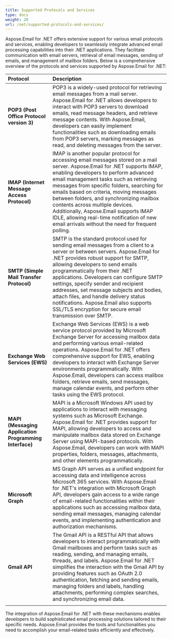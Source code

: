 ```yaml
---
title: Supported Protocols and Services
type: docs
weight: 20
url: /net/supported-protocols-and-services/
---
```


Aspose.Email for .NET offers extensive support for various email protocols and services, enabling developers to seamlessly integrate advanced email processing capabilities into their .NET applications. They facilitate communication with email servers, retrieval of email messages, sending of emails, and management of mailbox folders. Below is a comprehensive overview of the protocols and services supported by Aspose.Email for .NET: 

|**Protocol**|**Description**|
| :- | :- |
|**POP3 (Post Office Protocol version 3)**|POP3 is a widely-used protocol for retrieving email messages from a mail server. Aspose.Email for .NET allows developers to interact with POP3 servers to download emails, read message headers, and retrieve message contents. With Aspose.Email, developers can easily implement functionalities such as downloading emails from POP3 servers, marking messages as read, and deleting messages from the server.
|**IMAP (Internet Message Access Protocol)**|IMAP is another popular protocol for accessing email messages stored on a mail server. Aspose.Email for .NET supports IMAP, enabling developers to perform advanced email management tasks such as retrieving messages from specific folders, searching for emails based on criteria, moving messages between folders, and synchronizing mailbox contents across multiple devices. Additionally, Aspose.Email supports IMAP IDLE, allowing real-time notification of new email arrivals without the need for frequent polling.|
|**SMTP (Simple Mail Transfer Protocol)**|SMTP is the standard protocol used for sending email messages from a client to a server or between servers. Aspose.Email for .NET provides robust support for SMTP, allowing developers to send emails programmatically from their .NET applications. Developers can configure SMTP settings, specify sender and recipient addresses, set message subjects and bodies, attach files, and handle delivery status notifications. Aspose.Email also supports SSL/TLS encryption for secure email transmission over SMTP.|
|**Exchange Web Services (EWS)**|Exchange Web Services (EWS) is a web service protocol provided by Microsoft Exchange Server for accessing mailbox data and performing various email-related operations. Aspose.Email for .NET offers comprehensive support for EWS, enabling developers to interact with Exchange Server environments programmatically. With Aspose.Email, developers can access mailbox folders, retrieve emails, send messages, manage calendar events, and perform other tasks using the EWS protocol.|
|**MAPI (Messaging Application Programming Interface)**|MAPI is a Microsoft Windows API used by applications to interact with messaging systems such as Microsoft Exchange. Aspose.Email for .NET provides support for MAPI, allowing developers to access and manipulate mailbox data stored on Exchange Server using MAPI-based protocols. With Aspose.Email, developers can work with MAPI properties, folders, messages, attachments, and other elements programmatically.|
|**Microsoft Graph**| MS Graph API serves as a unified endpoint for accessing data and intelligence across Microsoft 365 services. With Aspose.Email for .NET's integration with Microsoft Graph API, developers gain access to a wide range of email-related functionalities within their applications such as accessing mailbox data, sending email messages, managing calendar events, and implementing authentication and authorization mechanisms.
|**Gmail API**| The Gmail API is a RESTful API that allows developers to interact programmatically with Gmail mailboxes and perform tasks such as reading, sending, and managing emails, threads, and labels. Aspose.Email for .NET simplifies the interaction with the Gmail API by providing features such as OAuth 2.0 authentication, fetching and sending emails, managing folders and labels, handling attachments, performing complex searches, and synchronizing email data.
|  |  |  |  |

The integration of Aspose.Email for .NET with these mechanisms enables developers to build sophisticated email processing solutions tailored to their specific needs. Aspose.Email provides the tools and functionalities you need to accomplish your email-related tasks efficiently and effectively.

